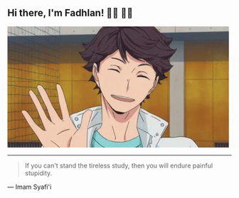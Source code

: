 ## Hi there, I'm Fadhlan! 👋🏻 🐱‍🏍

<!--
**fdhlnadli/fdhlnadli** is a ✨ _special_ ✨ repository because its `README.md` (this file) appears on your GitHub profile.

Here are some ideas to get you started:

- 🔭 I’m currently working on ...
- 🌱 I’m currently learning ...
- 👯 I’m looking to collaborate on ...
- 🤔 I’m looking for help with ...
- 💬 Ask me about ...
- 📫 How to reach me: ...
- 😄 Pronouns: ...
- ⚡ Fun fact: ...
-->

<picture>
 <source media="(prefers-color-scheme: dark)" srcset="./c0d3b9080d788636a4122f1665f46a52.gif">
 <source media="(prefers-color-scheme: light)" srcset="./c0d3b9080d788636a4122f1665f46a52.gif">
 <img alt="hello .gif" src="./c0d3b9080d788636a4122f1665f46a52.gif">
</picture>

---
> If you can't stand the tireless study, then you will endure painful stupidity.

— Imam Syafi'i
